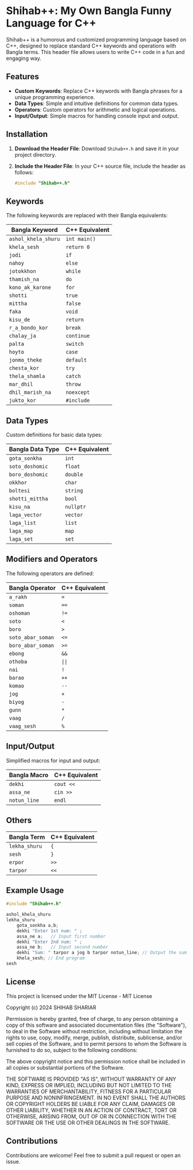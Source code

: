 # Shihab++: My Own Bangla Funny Language for C++

Shihab++ is a humorous and customized programming language based on C++, designed to replace standard C++ keywords and operations with Bangla terms. This header file allows users to write C++ code in a fun and engaging way.

## Features

- **Custom Keywords**: Replace C++ keywords with Bangla phrases for a unique programming experience.
- **Data Types**: Simple and intuitive definitions for common data types.
- **Operators**: Custom operators for arithmetic and logical operations.
- **Input/Output**: Simple macros for handling console input and output.

## Installation

1. **Download the Header File**: Download `Shihab++.h` and save it in your project directory.

2. **Include the Header File**: In your C++ source file, include the header as follows:

   ```cpp
   #include "Shihab++.h"
   ```

## Keywords

The following keywords are replaced with their Bangla equivalents:

| Bangla Keyword         | C++ Equivalent      |
|------------------------|---------------------|
| `ashol_khela_shuru`    | `int main()`        |
| `khela_sesh`           | `return 0 `         |
| `jodi`                 | `if`                |
| `nahoy`                | `else`              |
| `jotokkhon`            | `while`             |
| `thamish_na`           | `do`                |
| `kono_ak_karone`       | `for`               |
| `shotti`               | `true`              |
| `mittha`               | `false`             |
| `faka`                 | `void`              |
| `kisu_de`              | `return`            |
| `r_a_bondo_kor`        | `break`             |
| `chalay_ja`            | `continue`          |
| `palta`                | `switch`            |
| `hoyto`                | `case`              |
| `jonmo_theke`          | `default`           |
| `chesta_kor`           | `try`               |
| `thela_shamla`         | `catch`             |
| `mar_dhil`             | `throw`             |
| `dhil_marish_na`       | `noexcept`          |
| `jukto_kor`            | `#include`          |

## Data Types

Custom definitions for basic data types:

| Bangla Data Type     | C++ Equivalent   |
|----------------------|------------------|
| `gota_sonkha`        | `int`            |
| `soto_doshomic`      | `float`          |
| `boro_doshomic`      | `double`         |
| `okkhor`             | `char`           |
| `boltesi`            | `string`         |
| `shotti_mittha`      | `bool`           |
| `kisu_na`            | `nullptr`        |
| `laga_vector`        | `vector`         |
| `laga_list`          | `list`           |
| `laga_map`           | `map`            |
| `laga_set`           | `set`            |

## Modifiers and Operators

The following operators are defined:

| Bangla Operator      | C++ Equivalent   |
|----------------------|------------------|
| `a_rakh`             | `=`              |
| `soman`              | `==`             |
| `oshoman`            | `!=`             |
| `soto`               | `<`              |
| `boro`               | `>`              |
| `soto_abar_soman`    | `<=`             |
| `boro_abar_soman`    | `>=`             |
| `ebong`              | `&&`             |
| `othoba`             | `\|\|`           |
| `nai`                | `!`              |
| `barao`              | `++`             |
| `komao`              | `--`             |
| `jog`                | `+`              |
| `biyog`              | `-`              |
| `gunn`               | `*`              |
| `vaag`               | `/`              |
| `vaag_sesh`          | `%`              |

## Input/Output

Simplified macros for input and output:

| Bangla Macro         | C++ Equivalent   |
|----------------------|------------------|
| `dekhi`              | `cout <<`        |
| `assa_ne`            | `cin >>`         |
| `notun_line`         | `endl`           |

## Others
| Bangla Term            | C++ Equivalent         |
|------------------------|------------------------|
| `lekha_shuru`          | `{`                    |
| `sesh`                 | `}`                    |
| `erpor`                | `>>`                   |
| `tarpor`               | `<<`                   |

## Example Usage


```cpp
#include "Shihab++.h"

ashol_khela_shuru
lekha_shuru
    gota_sonkha a,b;
    dekhi "Enter 1st num: " ;
    assa_ne a;   // Input first number
    dekhi "Enter 2nd num: " ;
    assa_ne b;   // Input second number
    dekhi "Sum: " tarpor a jog b tarpor notun_line; // Output the sum
    khela_sesh; // End program
sesh
```

## License

This project is licensed under the MIT License -
MIT License

Copyright (c) 2024 SHIHAB SHARIAR

Permission is hereby granted, free of charge, to any person obtaining a copy
of this software and associated documentation files (the "Software"), to deal
in the Software without restriction, including without limitation the rights
to use, copy, modify, merge, publish, distribute, sublicense, and/or sell
copies of the Software, and to permit persons to whom the Software is
furnished to do so, subject to the following conditions:

The above copyright notice and this permission notice shall be included in all
copies or substantial portions of the Software.

THE SOFTWARE IS PROVIDED "AS IS", WITHOUT WARRANTY OF ANY KIND, EXPRESS OR
IMPLIED, INCLUDING BUT NOT LIMITED TO THE WARRANTIES OF MERCHANTABILITY,
FITNESS FOR A PARTICULAR PURPOSE AND NONINFRINGEMENT. IN NO EVENT SHALL THE
AUTHORS OR COPYRIGHT HOLDERS BE LIABLE FOR ANY CLAIM, DAMAGES OR OTHER
LIABILITY, WHETHER IN AN ACTION OF CONTRACT, TORT OR OTHERWISE, ARISING FROM,
OUT OF OR IN CONNECTION WITH THE SOFTWARE OR THE USE OR OTHER DEALINGS IN THE
SOFTWARE.

## Contributions

Contributions are welcome! Feel free to submit a pull request or open an issue.
